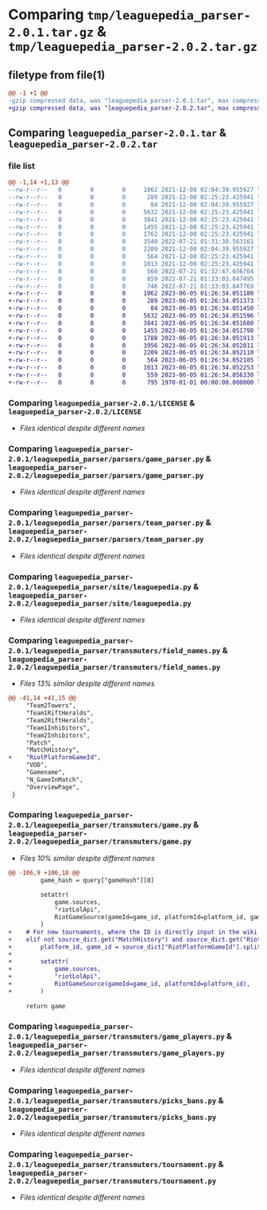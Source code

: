 # Comparing `tmp/leaguepedia_parser-2.0.1.tar.gz` & `tmp/leaguepedia_parser-2.0.2.tar.gz`

## filetype from file(1)

```diff
@@ -1 +1 @@
-gzip compressed data, was "leaguepedia_parser-2.0.1.tar", max compression
+gzip compressed data, was "leaguepedia_parser-2.0.2.tar", max compression
```

## Comparing `leaguepedia_parser-2.0.1.tar` & `leaguepedia_parser-2.0.2.tar`

### file list

```diff
@@ -1,14 +1,13 @@
--rw-r--r--   0        0        0     1062 2021-12-08 02:04:39.955927 leaguepedia_parser-2.0.1/LICENSE
--rw-r--r--   0        0        0      289 2021-12-08 02:25:23.425941 leaguepedia_parser-2.0.1/leaguepedia_parser/__init__.py
--rw-r--r--   0        0        0       84 2021-12-08 02:04:39.955927 leaguepedia_parser-2.0.1/leaguepedia_parser/logger.py
--rw-r--r--   0        0        0     5632 2021-12-08 02:25:23.425941 leaguepedia_parser-2.0.1/leaguepedia_parser/parsers/game_parser.py
--rw-r--r--   0        0        0     3841 2021-12-08 02:25:23.425941 leaguepedia_parser-2.0.1/leaguepedia_parser/parsers/team_parser.py
--rw-r--r--   0        0        0     1455 2021-12-08 02:25:23.425941 leaguepedia_parser-2.0.1/leaguepedia_parser/site/leaguepedia.py
--rw-r--r--   0        0        0     1762 2021-12-08 02:25:23.425941 leaguepedia_parser-2.0.1/leaguepedia_parser/transmuters/field_names.py
--rw-r--r--   0        0        0     3540 2022-07-21 01:31:30.563161 leaguepedia_parser-2.0.1/leaguepedia_parser/transmuters/game.py
--rw-r--r--   0        0        0     2209 2021-12-08 02:04:39.955927 leaguepedia_parser-2.0.1/leaguepedia_parser/transmuters/game_players.py
--rw-r--r--   0        0        0      564 2021-12-08 02:25:23.425941 leaguepedia_parser-2.0.1/leaguepedia_parser/transmuters/picks_bans.py
--rw-r--r--   0        0        0     1013 2021-12-08 02:25:23.425941 leaguepedia_parser-2.0.1/leaguepedia_parser/transmuters/tournament.py
--rw-r--r--   0        0        0      560 2022-07-21 01:32:47.656764 leaguepedia_parser-2.0.1/pyproject.toml
--rw-r--r--   0        0        0      859 2022-07-21 01:33:03.847495 leaguepedia_parser-2.0.1/setup.py
--rw-r--r--   0        0        0      746 2022-07-21 01:33:03.847769 leaguepedia_parser-2.0.1/PKG-INFO
+-rw-r--r--   0        0        0     1062 2023-06-05 01:26:34.051180 leaguepedia_parser-2.0.2/LICENSE
+-rw-r--r--   0        0        0      289 2023-06-05 01:26:34.051373 leaguepedia_parser-2.0.2/leaguepedia_parser/__init__.py
+-rw-r--r--   0        0        0       84 2023-06-05 01:26:34.051450 leaguepedia_parser-2.0.2/leaguepedia_parser/logger.py
+-rw-r--r--   0        0        0     5632 2023-06-05 01:26:34.051596 leaguepedia_parser-2.0.2/leaguepedia_parser/parsers/game_parser.py
+-rw-r--r--   0        0        0     3841 2023-06-05 01:26:34.051680 leaguepedia_parser-2.0.2/leaguepedia_parser/parsers/team_parser.py
+-rw-r--r--   0        0        0     1455 2023-06-05 01:26:34.051798 leaguepedia_parser-2.0.2/leaguepedia_parser/site/leaguepedia.py
+-rw-r--r--   0        0        0     1788 2023-06-05 01:26:34.051913 leaguepedia_parser-2.0.2/leaguepedia_parser/transmuters/field_names.py
+-rw-r--r--   0        0        0     3956 2023-06-05 01:26:34.052011 leaguepedia_parser-2.0.2/leaguepedia_parser/transmuters/game.py
+-rw-r--r--   0        0        0     2209 2023-06-05 01:26:34.052110 leaguepedia_parser-2.0.2/leaguepedia_parser/transmuters/game_players.py
+-rw-r--r--   0        0        0      564 2023-06-05 01:26:34.052185 leaguepedia_parser-2.0.2/leaguepedia_parser/transmuters/picks_bans.py
+-rw-r--r--   0        0        0     1013 2023-06-05 01:26:34.052253 leaguepedia_parser-2.0.2/leaguepedia_parser/transmuters/tournament.py
+-rw-r--r--   0        0        0      559 2023-06-05 01:26:34.056330 leaguepedia_parser-2.0.2/pyproject.toml
+-rw-r--r--   0        0        0      795 1970-01-01 00:00:00.000000 leaguepedia_parser-2.0.2/PKG-INFO
```

### Comparing `leaguepedia_parser-2.0.1/LICENSE` & `leaguepedia_parser-2.0.2/LICENSE`

 * *Files identical despite different names*

### Comparing `leaguepedia_parser-2.0.1/leaguepedia_parser/parsers/game_parser.py` & `leaguepedia_parser-2.0.2/leaguepedia_parser/parsers/game_parser.py`

 * *Files identical despite different names*

### Comparing `leaguepedia_parser-2.0.1/leaguepedia_parser/parsers/team_parser.py` & `leaguepedia_parser-2.0.2/leaguepedia_parser/parsers/team_parser.py`

 * *Files identical despite different names*

### Comparing `leaguepedia_parser-2.0.1/leaguepedia_parser/site/leaguepedia.py` & `leaguepedia_parser-2.0.2/leaguepedia_parser/site/leaguepedia.py`

 * *Files identical despite different names*

### Comparing `leaguepedia_parser-2.0.1/leaguepedia_parser/transmuters/field_names.py` & `leaguepedia_parser-2.0.2/leaguepedia_parser/transmuters/field_names.py`

 * *Files 13% similar despite different names*

```diff
@@ -41,14 +41,15 @@
     "Team2Towers",
     "Team1RiftHeralds",
     "Team2RiftHeralds",
     "Team1Inhibitors",
     "Team2Inhibitors",
     "Patch",
     "MatchHistory",
+    "RiotPlatformGameId",
     "VOD",
     "Gamename",
     "N_GameInMatch",
     "OverviewPage",
 }
```

### Comparing `leaguepedia_parser-2.0.1/leaguepedia_parser/transmuters/game.py` & `leaguepedia_parser-2.0.2/leaguepedia_parser/transmuters/game.py`

 * *Files 10% similar despite different names*

```diff
@@ -106,9 +106,18 @@
         game_hash = query["gameHash"][0]
 
         setattr(
             game.sources,
             "riotLolApi",
             RiotGameSource(gameId=game_id, platformId=platform_id, gameHash=game_hash),
         )
+    # For new tournaments, where the ID is directly input in the wiki instead of the match history URL.
+    elif not source_dict.get("MatchHistory") and source_dict.get("RiotPlatformGameId"):
+        platform_id, game_id = source_dict["RiotPlatformGameId"].split("_")
+
+        setattr(
+            game.sources,
+            "riotLolApi",
+            RiotGameSource(gameId=game_id, platformId=platform_id),
+        )
 
     return game
```

### Comparing `leaguepedia_parser-2.0.1/leaguepedia_parser/transmuters/game_players.py` & `leaguepedia_parser-2.0.2/leaguepedia_parser/transmuters/game_players.py`

 * *Files identical despite different names*

### Comparing `leaguepedia_parser-2.0.1/leaguepedia_parser/transmuters/picks_bans.py` & `leaguepedia_parser-2.0.2/leaguepedia_parser/transmuters/picks_bans.py`

 * *Files identical despite different names*

### Comparing `leaguepedia_parser-2.0.1/leaguepedia_parser/transmuters/tournament.py` & `leaguepedia_parser-2.0.2/leaguepedia_parser/transmuters/tournament.py`

 * *Files identical despite different names*

